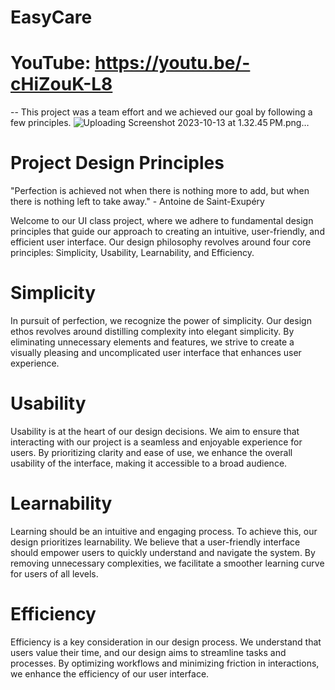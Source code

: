 # EasyCare

# YouTube: https://youtu.be/-cHiZouK-L8

-- This project was a team effort and we achieved our goal by following a few principles. 
![Uploading Screenshot 2023-10-13 at 1.32.45 PM.png…]()

# Project Design Principles
"Perfection is achieved not when there is nothing more to add, but when there is nothing left to take away." - Antoine de Saint-Exupéry

Welcome to our UI class project, where we adhere to fundamental design principles that guide our approach to creating an intuitive, user-friendly, and efficient user interface. Our design philosophy revolves around four core principles: Simplicity, Usability, Learnability, and Efficiency.

# Simplicity
In pursuit of perfection, we recognize the power of simplicity. Our design ethos revolves around distilling complexity into elegant simplicity. By eliminating unnecessary elements and features, we strive to create a visually pleasing and uncomplicated user interface that enhances user experience.

# Usability
Usability is at the heart of our design decisions. We aim to ensure that interacting with our project is a seamless and enjoyable experience for users. By prioritizing clarity and ease of use, we enhance the overall usability of the interface, making it accessible to a broad audience.

# Learnability
Learning should be an intuitive and engaging process. To achieve this, our design prioritizes learnability. We believe that a user-friendly interface should empower users to quickly understand and navigate the system. By removing unnecessary complexities, we facilitate a smoother learning curve for users of all levels.

# Efficiency
Efficiency is a key consideration in our design process. We understand that users value their time, and our design aims to streamline tasks and processes. By optimizing workflows and minimizing friction in interactions, we enhance the efficiency of our user interface.

